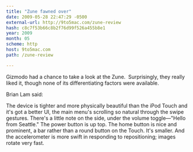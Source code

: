 ```yaml
---
title: "Zune fawned over"
date: 2009-05-28 22:47:29 -0500
external-url: http://9to5mac.com/zune-review
hash: c8c7f53b66c8b2f76d99f526a455b8e1
year: 2009
month: 05
scheme: http
host: 9to5mac.com
path: /zune-review

---
```


Gizmodo had a chance to take a look at the Zune.  Surprisingly, they really liked it, though none of its differentiating factors were available.












Brian Lam said:

The device is tighter and more physically beautiful than the iPod Touch and it's got a better UI, the main menu's scrolling so natural through the swipe gestures. There's a little note on the side, under the volume toggle—"Hello from Seattle." The power button is up top. The home button is nice and prominent, a bar rather than a round button on the Touch. It's smaller. And the accelerometer is more swift in responding to repositioning; images rotate very fast.

 


          

